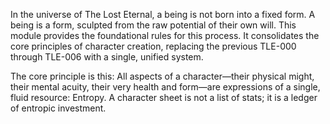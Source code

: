 In the universe of The Lost Eternal, a being is not born into a fixed form. A being is a form, sculpted from the raw potential of their own will. This module provides the foundational rules for this process. It consolidates the core principles of character creation, replacing the previous TLE-000 through TLE-006 with a single, unified system.

The core principle is this: All aspects of a character—their physical might, their mental acuity, their very health and form—are expressions of a single, fluid resource: Entropy. A character sheet is not a list of stats; it is a ledger of entropic investment.